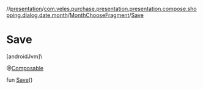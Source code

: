 //[presentation](../../../index.md)/[com.veles.purchase.presentation.presentation.compose.shopping.dialog.date.month](../index.md)/[MonthChooseFragment](index.md)/[Save](-save.md)

# Save

[androidJvm]\

@[Composable](https://developer.android.com/reference/kotlin/androidx/compose/runtime/Composable.html)

fun [Save](-save.md)()
